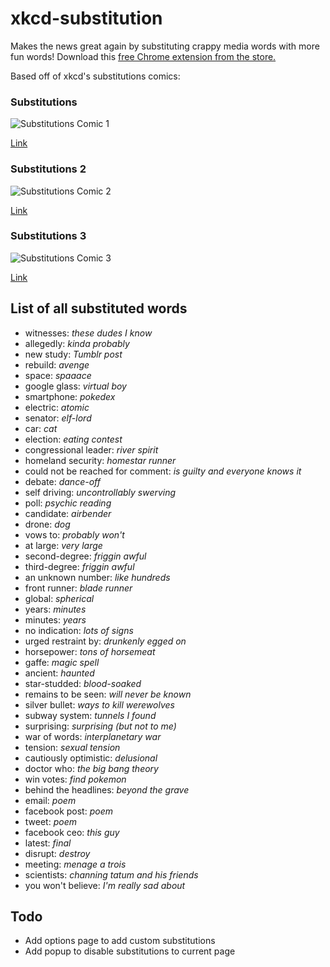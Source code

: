 # xkcd-substitution
Makes the news great again by substituting crappy media words with more fun words! 
Download this [free Chrome extension from the store.](#)

Based off of xkcd's substitutions comics:

### Substitutions
![Substitutions Comic 1](http://imgs.xkcd.com/comics/substitutions.png)

[Link](http://www.xkcd.com/1288/)

### Substitutions 2
![Substitutions Comic 2](http://imgs.xkcd.com/comics/substitutions_2.png)

[Link](https://xkcd.com/1625/)

### Substitutions 3
![Substitutions Comic 3](/path/to/img.jpg)

[Link](https://xkcd.com/1679/)

## List of all substituted words
- witnesses: *these dudes I know* 
- allegedly: *kinda probably* 
- new study: *Tumblr post* 
- rebuild: *avenge* 
- space: *spaaace* 
- google glass: *virtual boy* 
- smartphone: *pokedex* 
- electric: *atomic* 
- senator: *elf-lord* 
- car: *cat* 
- election: *eating contest* 
- congressional leader: *river spirit* 
- homeland security: *homestar runner* 
- could not be reached for comment: *is guilty and everyone knows it* 
- debate: *dance-off* 
- self driving: *uncontrollably swerving* 
- poll: *psychic reading* 
- candidate: *airbender* 
- drone: *dog* 
- vows to: *probably won't* 
- at large: *very large* 
- second-degree: *friggin awful* 
- third-degree: *friggin awful* 
- an unknown number: *like hundreds* 
- front runner: *blade runner* 
- global: *spherical* 
- years: *minutes* 
- minutes: *years* 
- no indication: *lots of signs* 
- urged restraint by: *drunkenly egged on* 
- horsepower: *tons of horsemeat* 
- gaffe: *magic spell* 
- ancient: *haunted* 
- star-studded: *blood-soaked* 
- remains to be seen: *will never be known* 
- silver bullet: *ways to kill werewolves* 
- subway system: *tunnels I found* 
- surprising: *surprising (but not to me)* 
- war of words: *interplanetary war* 
- tension: *sexual tension* 
- cautiously optimistic: *delusional* 
- doctor who: *the big bang theory* 
- win votes: *find pokemon* 
- behind the headlines: *beyond the grave* 
- email: *poem* 
- facebook post: *poem* 
- tweet: *poem* 
- facebook ceo: *this guy* 
- latest: *final* 
- disrupt: *destroy* 
- meeting: *menage a trois* 
- scientists: *channing tatum and his friends* 
- you won't believe: *I'm really sad about* 

## Todo
- Add options page to add custom substitutions
- Add popup to disable substitutions to current page